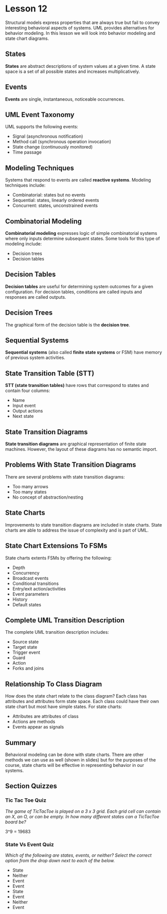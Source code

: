 # Lesson 12

Structural models express properties that are always true but fail to convey interesting behavioral aspects of systems. UML provides alternatives for behavior modeling. In this lesson we will look into behavior modeling and state chart diagrams.

## States

**States** are abstract descriptions of system values at a given time. A state space is a set of all possible states and increases multiplicatively.

## Events

**Events** are single, instantaneous, noticeable occurrences.

## UML Event Taxonomy

UML supports the following events:

- Signal (asynchronous notification)
- Method call (synchronous operation invocation)
- State change (continuously monitored)
- Time passage

## Modeling Techniques

Systems that respond to events are called **reactive systems**. Modeling techniques include:

- Combinatorial: states but no events
- Sequential: states, linearly ordered events
- Concurrent: states, unconstrained events

## Combinatorial Modeling

**Combinatorial modeling** expresses logic of simple combinatorial systems where only inputs determine subsequent states. Some tools for this type of modeling include:

- Decision trees
- Decision tables

## Decision Tables

**Decision tables** are useful for determining system outcomes for a given configuration. For decision tables, conditions are called inputs and responses are called outputs.

## Decision Trees

The graphical form of the decision table is the **decision tree**.

## Sequential Systems

**Sequential systems** (also called **finite state systems** or FSM) have memory of previous system activities.

## State Transition Table (STT)

**STT (state transition tables)** have rows that correspond to states and contain four columns:

- Name
- Input event
- Output actions
- Next state

## State Transition Diagrams

**State transition diagrams** are graphical representation of finite state machines. However, the layout of these diagrams has no semantic import.

## Problems With State Transition Diagrams

There are several problems with state transition diagrams:

- Too many arrows
- Too many states
- No concept of abstraction/nesting

## State Charts

Improvements to state transition diagrams are included in state charts. State charts are able to address the issue of complexity and is part of UML.

## State Chart Extensions To FSMs

State charts extents FSMs by offering the following:

- Depth
- Concurrency
- Broadcast events
- Conditional transitions
- Entry/exit action/activities
- Event parameters
- History
- Default states

## Complete UML Transition Description

The complete UML transition description includes:

- Source state
- Target state
- Trigger event
- Guard
- Action
- Forks and joins

## Relationship To Class Diagram

How does the state chart relate to the class diagram? Each class has attributes and attributes form state space. Each class could have their own state chart but most have simple states. For state charts:

- Attributes are attributes of class
- Actions are methods
- Events appear as signals

## Summary

Behavioral modeling can be done with state charts. There are other methods we can use as well (shown in slides) but for the purposes of the course, state charts will be effective in representing behavior in our systems.

## Section Quizzes

### Tic Tac Toe Quiz

_The game of TicTacToe is played on a 3 x 3 grid. Each grid cell can contain an X, an O, or can be empty. In how many different states can a TicTacToe board be?_

3^9 = 19683

### State Vs Event Quiz

_Which of the following are states, events, or neither? Select the correct option from the drop down next to each of the below._

- State
- Neither
- Event
- Event
- State
- Event
- Neither
- Event
